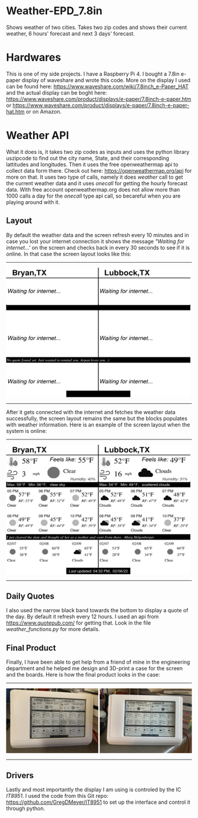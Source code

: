 # Weather-EPD_7.8in
Shows weather of two cities. Takes two zip codes and shows their current weather, 6 hours' forecast and next 3 days' forecast.

# Hardwares
This is one of my side projects. I have a Raspberry Pi 4. I bought a 7.8in e-paper display of waveshare and wrote this code. More on the display I used can be found here: https://www.waveshare.com/wiki/7.8inch_e-Paper_HAT and the actual display can be boght here: https://www.waveshare.com/product/displays/e-paper/7.8inch-e-paper.htm or https://www.waveshare.com/product/displays/e-paper/7.8inch-e-paper-hat.htm  or on Amazon.

# Weather API
What it does is, it takes two zip codes as inputs and uses the python library uszipcode to find out the city name, State, and their corresponding lattitudes and longitudes. Then it uses the free openweathermap api to collect data form there. Check out here: https://openweathermap.org/api for more on that. It uses two type of calls, namely it does _weather_ call to get the current weather data and it uses  _onecall_ for getting the hourly forecast data. With free account openweathermap.org does not allow more than 1000 calls a day for the _onecall_ type api call, so becareful when you are playing around with it.

## Layout
By default the weather data and the screen refresh every 10 minutes and in case you lost your internet connection it shows the message _"Waiting for internet...'_ on the screen and checks back in every 30 seconds to see if it is online. In that case the screen layout looks like this:

---
<img src = "https://github.com/arpan-pal/Weather_Station/blob/main/weather_ofline.png?raw=true" width = "500" height = "350">

---

After it gets connected with the internet and fetches the weather data successfully, the screen layout remains the same but the blocks populates with weather information. Here is an example of the screen layout when the system is online:

---
<img src = "https://github.com/arpan-pal/Weather_Station/blob/main/weather_online.png?raw=true" width = "500" height = "350">

---

 

## Daily Quotes
I also used the narrow black band towards the bottom to display a quote of the day. By default it refresh every 12 hours. I used an api from https://www.quotepub.com/ for getting that. Look in the file _weather_functions.py_ for more details.

## Final Product

Finally, I have been able to get help from a friend of mine in the engineering department and he helped me design and 3D-print a case for the screen and the boards. Here is how the final product looks in the case:

---
<img src = "https://github.com/arpan-pal/Weather_Station/blob/main/FinalResult1.jpg?raw=true" width = "250" height = "175"> <img src = "https://github.com/arpan-pal/Weather_Station/blob/main/FinalResult2.jpg?raw=true" width = "250" height = "175">

---

## Drivers
Lastly and most importantly the display I am using is controled by the IC _IT8951_. I used the code from this Git repo: https://github.com/GregDMeyer/IT8951 to set up the interface and control it through python.
